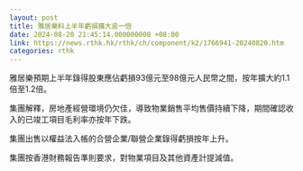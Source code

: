 ```yaml
---
layout: post
title: 雅居樂料上半年虧損擴大逾一倍
date: 2024-08-20 21:45:14.000000000 +08:00
link: https://news.rthk.hk/rthk/ch/component/k2/1766941-20240820.htm
categories: rthk
---
```


雅居樂預期上半年錄得股東應佔虧損93億元至98億元人民幣之間，按年擴大約1.1倍至1.2倍。

集團解釋，房地產經營環境仍欠佳，導致物業銷售平均售價持續下降，期間確認收入的已竣工項目毛利率亦按年下跌。

集團出售以權益法入帳的合營企業/聯營企業錄得虧損按年上升。

集團按香港財務報告準則要求，對物業項目及其他資產計提減值。
